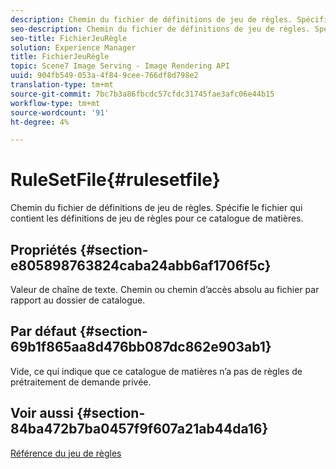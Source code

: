 ```yaml
---
description: Chemin du fichier de définitions de jeu de règles. Spécifie le fichier qui contient les définitions de jeu de règles pour ce catalogue de matières.
seo-description: Chemin du fichier de définitions de jeu de règles. Spécifie le fichier qui contient les définitions de jeu de règles pour ce catalogue de matières.
seo-title: FichierJeuRègle
solution: Experience Manager
title: FichierJeuRègle
topic: Scene7 Image Serving - Image Rendering API
uuid: 904fb549-053a-4f84-9cee-766df8d798e2
translation-type: tm+mt
source-git-commit: 7bc7b3a86fbcdc57cfdc31745fae3afc06e44b15
workflow-type: tm+mt
source-wordcount: '91'
ht-degree: 4%

---
```



# RuleSetFile{#rulesetfile}

Chemin du fichier de définitions de jeu de règles. Spécifie le fichier qui contient les définitions de jeu de règles pour ce catalogue de matières.

## Propriétés {#section-e805898763824caba24abb6af1706f5c}

Valeur de chaîne de texte. Chemin ou chemin d’accès absolu au fichier par rapport au dossier de catalogue.

## Par défaut {#section-69b1f865aa8d476bb087dc862e903ab1}

Vide, ce qui indique que ce catalogue de matières n’a pas de règles de prétraitement de demande privée.

## Voir aussi {#section-84ba472b7ba0457f9f607a21ab44da16}

[Référence du jeu de règles](../../../../../ir-api/material-cat/image-rendering-api-ref/c-ir-material-catalog/c-ir-rule-set-reference/c-ir-rule-set-reference.md#concept-2369f884d9724727aaf436b5b0261dbe)
